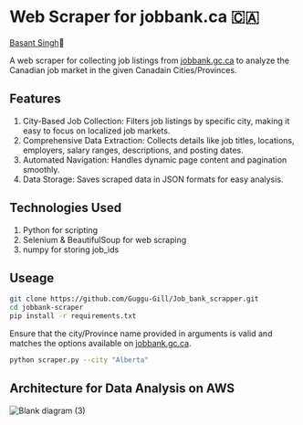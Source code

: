 # Web Scraper for jobbank.ca 🇨🇦
[Basant Singh](https://www.linkedin.com/in/basantsingh1000/)🦁

A web scraper for collecting job listings from [jobbank.gc.ca](https://www.jobbank.gc.ca) to analyze the Canadian job market in the given Canadain Cities/Provinces.

## Features
1. City-Based Job Collection: Filters job listings by specific city, making it easy to focus on localized job markets.
2. Comprehensive Data Extraction: Collects details like job titles, locations, employers, salary ranges, descriptions, and posting dates.
3. Automated Navigation: Handles dynamic page content and pagination smoothly.
4. Data Storage: Saves scraped data in JSON formats for easy analysis.

## Technologies Used
1. Python for scripting
2. Selenium & BeautifulSoup for web scraping
3. numpy for storing job_ids


## Useage

``` bash
git clone https://github.com/Guggu-Gill/Job_bank_scrapper.git
cd jobbank-scraper
pip install -r requirements.txt
```


Ensure that the city/Province name provided in arguments is valid and matches the options available on [jobbank.gc.ca](https://www.jobbank.gc.ca).

```bash
python scraper.py --city "Alberta" 
```

## Architecture for Data Analysis on AWS

![Blank diagram (3)](https://github.com/user-attachments/assets/d8ad2e56-ba39-4eb8-9701-0fa0c89ced3e)


